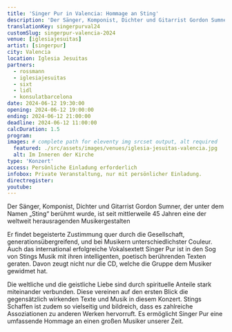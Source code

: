 ```yaml
---
title: 'Singer Pur in Valencia: Hommage an Sting'
description: 'Der Sänger, Komponist, Dichter und Gitarrist Gordon Sumner, der unter dem Namen „Sting“ berühmt wurde, ist seit mittlerweile 45 Jahren eine der weltweit herausragenden Musikergestalten.'
translationKey: singerpurval24
customSlug: singerpur-valencia-2024
venue: [iglesiajesuitas]
artist: [singerpur]
city: Valencia
location: Iglesia Jesuitas
partners:
  - rossmann
  - iglesiajesuitas
  - sixt
  - lidl
  - konsulatbarcelona
date: 2024-06-12 19:30:00
opening: 2024-06-12 19:00:00
ending: 2024-06-12 21:00:00
deadline: 2024-06-12 11:00:00
calcDuration: 1.5
program:
images: # complete path for eleventy img srcset output, alt required
  featured: ./src/assets/images/venues/iglesia-jesuitas-valencia.jpg
  alt: Im Inneren der Kirche
type: 'Konzert'
access: Persönliche Einladung erforderlich
infobox: Private Veranstaltung, nur mit persönlicher Einladung.
directregister:
youtube:
---
```


Der Sänger, Komponist, Dichter und Gitarrist Gordon Sumner, der unter dem Namen „Sting“ berühmt wurde, ist seit mittlerweile 45 Jahren eine der weltweit herausragenden Musikergestalten

Er findet begeisterte Zustimmung quer durch die Gesellschaft, generationsübergreifend, und bei Musikern unterschiedlichster Couleur.
Auch das international erfolgreiche Vokalsextett Singer Pur ist in den Sog von Stings Musik mit ihren intelligenten, poetisch berührenden Texten geraten. Davon zeugt nicht nur die CD, welche die Gruppe dem Musiker gewidmet hat.

Die weltliche und die geistliche Liebe sind durch spirituelle Anteile stark miteinander verbunden. Diese vereinen auf den ersten Blick die gegensätzlich wirkenden Texte und Musik in diesem Konzert. Stings Schaffen ist zudem so vielseitig und bildreich, dass es zahlreiche Assoziationen zu anderen Werken hervorruft. Es ermöglicht Singer Pur eine umfassende Hommage an einen großen Musiker unserer Zeit.
